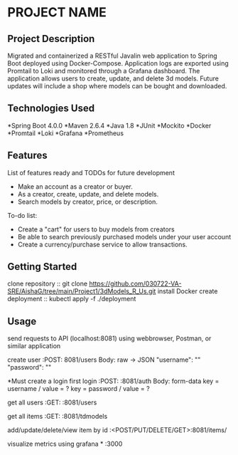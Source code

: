 # PROJECT NAME

## Project Description

Migrated and containerized a RESTful Javalin web application to Spring Boot deployed using Docker-Compose. Application logs are exported using Promtail to Loki and monitored through a Grafana dashboard. The application allows users to create, update, and delete 3d models. Future updates will include a shop where models can be bought and downloaded. 

## Technologies Used

*Spring Boot 4.0.0
*Maven 2.6.4
*Java 1.8
*JUnit
*Mockito
*Docker
*Promtail
*Loki
*Grafana
*Prometheus

## Features

List of features ready and TODOs for future development
* Make an account as a creator or buyer.
* As a creator, create, update, and delete models.
* Search models by creator, price, or description.

To-do list:
* Create a "cart" for users to buy models from creators
* Be able to search previously purchased models under your user account
* Create a currency/purchase service to allow transactions.

## Getting Started
   
clone repository :: git clone https://github.com/030722-VA-SRE/AishaG/tree/main/Project1/3dModels_R_Us.git
install Docker
create deployment :: kubectl apply -f ./deployment

## Usage

send requests to API (localhost:8081) using webbrowser, Postman, or similar application

create user :POST: 8081/users
  Body: raw -> JSON
  "username": ""
  "password": ""
  
 *Must create a login first
login :POST: :8081/auth
  Body: form-data
  key = username / value = ?
  key = password / value = ?
  
get all users :GET: :8081/users

get all items :GET: :8081/tdmodels

add/update/delete/view item by id :<POST/PUT/DELETE/GET>:8081/items/

visualize metrics using grafana * :3000
